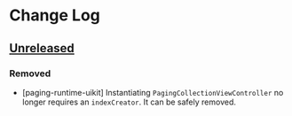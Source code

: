 # Change Log

## [Unreleased]

### Removed

- [paging-runtime-uikit] Instantiating `PagingCollectionViewController` no longer requires an `indexCreator`.
  It can be safely removed.

[Unreleased]: https://github.com/cashapp/multiplatform-paging/compare/3.3.0-alpha02-0.3.0...main-3.3.0-alpha02
